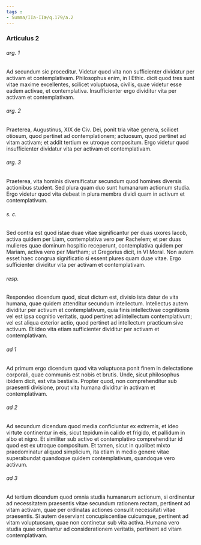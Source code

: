 ```yaml
---
tags : 
- Summa/IIa-IIæ/q.179/a.2
---
```


### Articulus 2

###### arg. 1
Ad secundum sic proceditur. Videtur quod vita non sufficienter dividatur per activam et contemplativam. Philosophus enim, in I Ethic. dicit quod tres sunt vitae maxime excellentes, scilicet voluptuosa, civilis, quae videtur esse eadem activae, et contemplativa. Insufficienter ergo dividitur vita per activam et contemplativam.

###### arg. 2
Praeterea, Augustinus, XIX de Civ. Dei, ponit tria vitae genera, scilicet otiosum, quod pertinet ad contemplationem; actuosum, quod pertinet ad vitam activam; et addit tertium ex utroque compositum. Ergo videtur quod insufficienter dividatur vita per activam et contemplativam.

###### arg. 3
Praeterea, vita hominis diversificatur secundum quod homines diversis actionibus student. Sed plura quam duo sunt humanarum actionum studia. Ergo videtur quod vita debeat in plura membra dividi quam in activum et contemplativum.

###### s. c.
Sed contra est quod istae duae vitae significantur per duas uxores Iacob, activa quidem per Liam, contemplativa vero per Rachelem; et per duas mulieres quae dominum hospitio receperunt, contemplativa quidem per Mariam, activa vero per Martham; ut Gregorius dicit, in VI Moral. Non autem esset haec congrua significatio si essent plures quam duae vitae. Ergo sufficienter dividitur vita per activam et contemplativam.

###### resp.
Respondeo dicendum quod, sicut dictum est, divisio ista datur de vita humana, quae quidem attenditur secundum intellectum. Intellectus autem dividitur per activum et contemplativum, quia finis intellectivae cognitionis vel est ipsa cognitio veritatis, quod pertinet ad intellectum contemplativum; vel est aliqua exterior actio, quod pertinet ad intellectum practicum sive activum. Et ideo vita etiam sufficienter dividitur per activam et contemplativam.

###### ad 1
Ad primum ergo dicendum quod vita voluptuosa ponit finem in delectatione corporali, quae communis est nobis et brutis. Unde, sicut philosophus ibidem dicit, est vita bestialis. Propter quod, non comprehenditur sub praesenti divisione, prout vita humana dividitur in activam et contemplativam.

###### ad 2
Ad secundum dicendum quod media conficiuntur ex extremis, et ideo virtute continentur in eis, sicut tepidum in calido et frigido, et pallidum in albo et nigro. Et similiter sub activo et contemplativo comprehenditur id quod est ex utroque compositum. Et tamen, sicut in quolibet mixto praedominatur aliquod simplicium, ita etiam in medio genere vitae superabundat quandoque quidem contemplativum, quandoque vero activum.

###### ad 3
Ad tertium dicendum quod omnia studia humanarum actionum, si ordinentur ad necessitatem praesentis vitae secundum rationem rectam, pertinent ad vitam activam, quae per ordinatas actiones consulit necessitati vitae praesentis. Si autem deserviant concupiscentiae cuicumque, pertinent ad vitam voluptuosam, quae non continetur sub vita activa. Humana vero studia quae ordinantur ad considerationem veritatis, pertinent ad vitam contemplativam.

